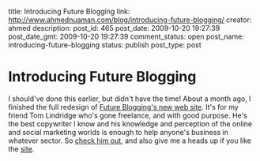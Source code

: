 title: Introducing Future Blogging
link: http://www.ahmednuaman.com/blog/introducing-future-blogging/
creator: ahmed
description: 
post_id: 465
post_date: 2009-10-20 19:27:39
post_date_gmt: 2009-10-20 19:27:39
comment_status: open
post_name: introducing-future-blogging
status: publish
post_type: post

# Introducing Future Blogging

I should've done this earlier, but didn't have the time! About a month ago, I finished the full redesign of [Future Blogging's new web site](http://futureblogging.co.uk). It's for my friend Tom Lindridge who's gone freelance, and with good purpose. He's the best copywriter I know and his knowledge and perception of the online and social marketing worlds is enough to help anyone's business in whatever sector. So [check him out](http://futureblogging.co.uk), and also give me a heads up if you like the [site](http://futureblogging.co.uk).